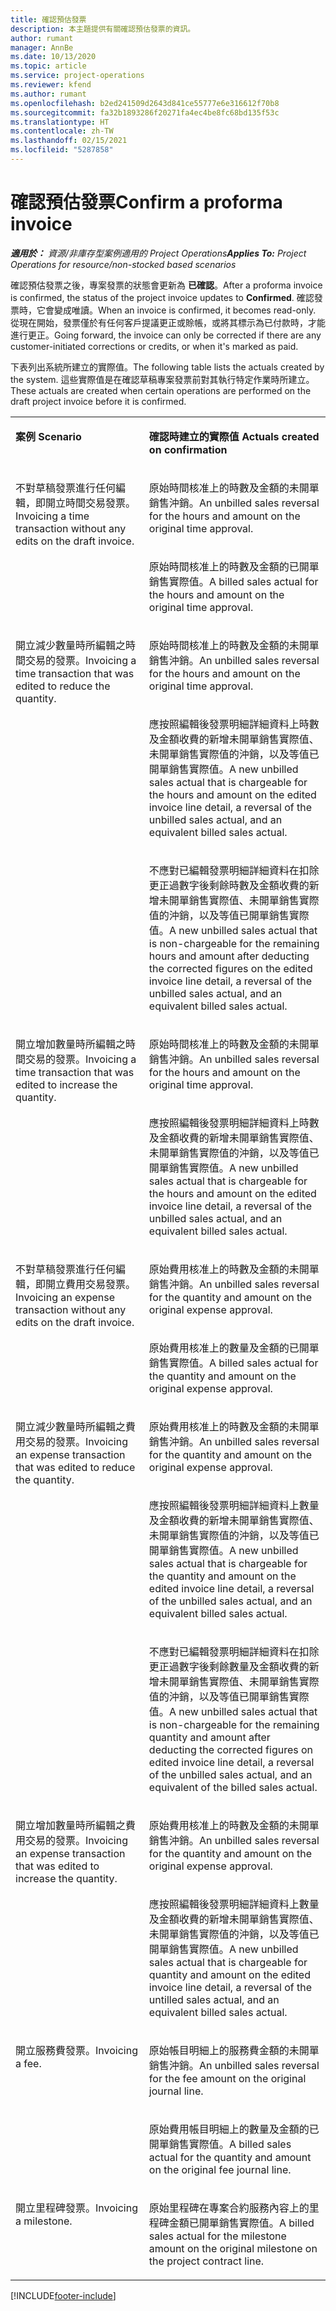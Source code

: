 ```yaml
---
title: 確認預估發票
description: 本主題提供有關確認預估發票的資訊。
author: rumant
manager: AnnBe
ms.date: 10/13/2020
ms.topic: article
ms.service: project-operations
ms.reviewer: kfend
ms.author: rumant
ms.openlocfilehash: b2ed241509d2643d841ce55777e6e316612f70b8
ms.sourcegitcommit: fa32b1893286f20271fa4ec4be8fc68bd135f53c
ms.translationtype: HT
ms.contentlocale: zh-TW
ms.lasthandoff: 02/15/2021
ms.locfileid: "5287858"
---
```

# <a name="confirm-a-proforma-invoice"></a><span data-ttu-id="cfc2f-103">確認預估發票</span><span class="sxs-lookup"><span data-stu-id="cfc2f-103">Confirm a proforma invoice</span></span>

<span data-ttu-id="cfc2f-104">_**適用於：** 資源/非庫存型案例適用的 Project Operations_</span><span class="sxs-lookup"><span data-stu-id="cfc2f-104">_**Applies To:** Project Operations for resource/non-stocked based scenarios_</span></span>

<span data-ttu-id="cfc2f-105">確認預估發票之後，專案發票的狀態會更新為 **已確認**。</span><span class="sxs-lookup"><span data-stu-id="cfc2f-105">After a proforma invoice is confirmed, the status of the project invoice updates to **Confirmed**.</span></span> <span data-ttu-id="cfc2f-106">確認發票時，它會變成唯讀。</span><span class="sxs-lookup"><span data-stu-id="cfc2f-106">When an invoice is confirmed, it becomes read-only.</span></span> <span data-ttu-id="cfc2f-107">從現在開始，發票僅於有任何客戶提議更正或賒帳，或將其標示為已付款時，才能進行更正。</span><span class="sxs-lookup"><span data-stu-id="cfc2f-107">Going forward, the invoice can only be corrected if there are any customer-initiated corrections or credits, or when it's marked as paid.</span></span>

<span data-ttu-id="cfc2f-108">下表列出系統所建立的實際值。</span><span class="sxs-lookup"><span data-stu-id="cfc2f-108">The following table lists the actuals created by the system.</span></span> <span data-ttu-id="cfc2f-109">這些實際值是在確認草稿專案發票前對其執行特定作業時所建立。</span><span class="sxs-lookup"><span data-stu-id="cfc2f-109">These actuals are created when certain operations are performed on the draft project invoice before it is confirmed.</span></span>

<table border="0" cellspacing="0" cellpadding="0">
    <tbody>
        <tr>
            <td width="416" valign="top">
                <p><span data-ttu-id="cfc2f-110">
                    <strong>案例</strong>
                </span><span class="sxs-lookup"><span data-stu-id="cfc2f-110">
                    <strong>Scenario</strong>
                </span></span></p>
            </td>
            <td width="608" valign="top">
                <p><span data-ttu-id="cfc2f-111">
                    <strong>確認時建立的實際值</strong>
                </span><span class="sxs-lookup"><span data-stu-id="cfc2f-111">
                    <strong>Actuals created on confirmation</strong>
                </span></span></p>
            </td>
        </tr>
        <tr>
            <td width="216" rowspan="2" valign="top">
                <p>
<span data-ttu-id="cfc2f-112">不對草稿發票進行任何編輯，即開立時間交易發票。</span><span class="sxs-lookup"><span data-stu-id="cfc2f-112">Invoicing a time transaction without any edits on the draft invoice.</span></span>
                </p>
            </td>
            <td width="408" valign="top">
                <p>
<span data-ttu-id="cfc2f-113">原始時間核准上的時數及金額的未開單銷售沖銷。</span><span class="sxs-lookup"><span data-stu-id="cfc2f-113">An unbilled sales reversal for the hours and amount on the original time approval.</span></span>
                </p>
            </td>
        </tr>
        <tr>
            <td width="408" valign="top">
                <p>
<span data-ttu-id="cfc2f-114">原始時間核准上的時數及金額的已開單銷售實際值。</span><span class="sxs-lookup"><span data-stu-id="cfc2f-114">A billed sales actual for the hours and amount on the original time approval.</span></span>
                </p>
            </td>
        </tr>
        <tr>
            <td width="216" rowspan="3" valign="top">
                <p>
<span data-ttu-id="cfc2f-115">開立減少數量時所編輯之時間交易的發票。</span><span class="sxs-lookup"><span data-stu-id="cfc2f-115">Invoicing a time transaction that was edited to reduce the quantity.</span></span>
                </p>
            </td>
            <td width="408" valign="top">
                <p>
<span data-ttu-id="cfc2f-116">原始時間核准上的時數及金額的未開單銷售沖銷。</span><span class="sxs-lookup"><span data-stu-id="cfc2f-116">An unbilled sales reversal for the hours and amount on the original time approval.</span></span>
                </p>
            </td>
        </tr>
        <tr>
            <td width="408" valign="top">
                <p>
<span data-ttu-id="cfc2f-117">應按照編輯後發票明細詳細資料上時數及金額收費的新增未開單銷售實際值、未開單銷售實際值的沖銷，以及等值已開單銷售實際值。</span><span class="sxs-lookup"><span data-stu-id="cfc2f-117">A new unbilled sales actual that is chargeable for the hours and amount on the edited invoice line detail, a reversal of the unbilled sales actual, and an equivalent billed sales actual.</span></span>
                </p>
            </td>
        </tr>
        <tr>
            <td width="408" valign="top">
                <p>
<span data-ttu-id="cfc2f-118">不應對已編輯發票明細詳細資料在扣除更正過數字後剩餘時數及金額收費的新增未開單銷售實際值、未開單銷售實際值的沖銷，以及等值已開單銷售實際值。</span><span class="sxs-lookup"><span data-stu-id="cfc2f-118">A new unbilled sales actual that is non-chargeable for the remaining hours and amount after deducting the corrected figures on the edited invoice line detail, a reversal of the unbilled sales actual, and an equivalent billed sales actual.</span></span>
                </p>
            </td>
        </tr>
        <tr>
            <td width="216" rowspan="2" valign="top">
                <p>
<span data-ttu-id="cfc2f-119">開立增加數量時所編輯之時間交易的發票。</span><span class="sxs-lookup"><span data-stu-id="cfc2f-119">Invoicing a time transaction that was edited to increase the quantity.</span></span>
                </p>
            </td>
            <td width="408" valign="top">
                <p>
<span data-ttu-id="cfc2f-120">原始時間核准上的時數及金額的未開單銷售沖銷。</span><span class="sxs-lookup"><span data-stu-id="cfc2f-120">An unbilled sales reversal for the hours and amount on the original time approval.</span></span>
                </p>
            </td>
        </tr>
        <tr>
            <td width="408" valign="top">
                <p>
<span data-ttu-id="cfc2f-121">應按照編輯後發票明細詳細資料上時數及金額收費的新增未開單銷售實際值、未開單銷售實際值的沖銷，以及等值已開單銷售實際值。</span><span class="sxs-lookup"><span data-stu-id="cfc2f-121">A new unbilled sales actual that is chargeable for the hours and amount on the edited invoice line detail, a reversal of the unbilled sales actual, and an equivalent billed sales actual.</span></span>
                </p>
            </td>
        </tr>
        <tr>
            <td width="216" rowspan="2" valign="top">
                <p>
<span data-ttu-id="cfc2f-122">不對草稿發票進行任何編輯，即開立費用交易發票。</span><span class="sxs-lookup"><span data-stu-id="cfc2f-122">Invoicing an expense transaction without any edits on the draft invoice.</span></span>
                </p>
            </td>
            <td width="408" valign="top">
                <p>
<span data-ttu-id="cfc2f-123">原始費用核准上的時數及金額的未開單銷售沖銷。</span><span class="sxs-lookup"><span data-stu-id="cfc2f-123">An unbilled sales reversal for the quantity and amount on the original expense approval.</span></span>
                </p>
            </td>
        </tr>
        <tr>
            <td width="408" valign="top">
                <p>
<span data-ttu-id="cfc2f-124">原始費用核准上的數量及金額的已開單銷售實際值。</span><span class="sxs-lookup"><span data-stu-id="cfc2f-124">A billed sales actual for the quantity and amount on the original expense approval.</span></span>
                </p>
            </td>
        </tr>
        <tr>
            <td width="216" rowspan="3" valign="top">
                <p>
<span data-ttu-id="cfc2f-125">開立減少數量時所編輯之費用交易的發票。</span><span class="sxs-lookup"><span data-stu-id="cfc2f-125">Invoicing an expense transaction that was edited to reduce the quantity.</span></span>
                </p>
            </td>
            <td width="408" valign="top">
                <p>
<span data-ttu-id="cfc2f-126">原始費用核准上的時數及金額的未開單銷售沖銷。</span><span class="sxs-lookup"><span data-stu-id="cfc2f-126">An unbilled sales reversal for the quantity and amount on the original expense approval.</span></span>
                </p>
            </td>
        </tr>
        <tr>
            <td width="408" valign="top">
                <p>
<span data-ttu-id="cfc2f-127">應按照編輯後發票明細詳細資料上數量及金額收費的新增未開單銷售實際值、未開單銷售實際值的沖銷，以及等值已開單銷售實際值。</span><span class="sxs-lookup"><span data-stu-id="cfc2f-127">A new unbilled sales actual that is chargeable for the quantity and amount on the edited invoice line detail, a reversal of the unbilled sales actual, and an equivalent billed sales actual.</span></span> 
                </p>
            </td>
        </tr>
        <tr>
            <td width="408" valign="top">
                <p>
<span data-ttu-id="cfc2f-128">不應對已編輯發票明細詳細資料在扣除更正過數字後剩餘數量及金額收費的新增未開單銷售實際值、未開單銷售實際值的沖銷，以及等值已開單銷售實際值。</span><span class="sxs-lookup"><span data-stu-id="cfc2f-128">A new unbilled sales actual that is non-chargeable for the remaining quantity and amount after deducting the corrected figures on edited invoice line detail, a reversal of the unbilled sales actual, and an equivalent of the billed sales actual.</span></span>
                </p>
            </td>
        </tr>
        <tr>
            <td width="216" rowspan="2" valign="top">
                <p>
<span data-ttu-id="cfc2f-129">開立增加數量時所編輯之費用交易的發票。</span><span class="sxs-lookup"><span data-stu-id="cfc2f-129">Invoicing an expense transaction that was edited to increase the quantity.</span></span>
                </p>
            </td>
            <td width="408" valign="top">
                <p>
<span data-ttu-id="cfc2f-130">原始費用核准上的時數及金額的未開單銷售沖銷。</span><span class="sxs-lookup"><span data-stu-id="cfc2f-130">An unbilled sales reversal for the quantity and amount on the original expense approval.</span></span>
                </p>
            </td>
        </tr>
        <tr>
            <td width="408" valign="top">
                <p>
<span data-ttu-id="cfc2f-131">應按照編輯後發票明細詳細資料上數量及金額收費的新增未開單銷售實際值、未開單銷售實際值的沖銷，以及等值已開單銷售實際值。</span><span class="sxs-lookup"><span data-stu-id="cfc2f-131">A new unbilled sales actual that is chargeable for quantity and amount on the edited invoice line detail, a reversal of the untilled sales actual, and an equivalent billed sales actual.</span></span>
                </p>
            </td>
        </tr>
        <tr>
            <td width="216" rowspan="2" valign="top">
                <p>
<span data-ttu-id="cfc2f-132">開立服務費發票。</span><span class="sxs-lookup"><span data-stu-id="cfc2f-132">Invoicing a fee.</span></span>
                </p>
            </td>
            <td width="408" valign="top">
                <p>
<span data-ttu-id="cfc2f-133">原始帳目明細上的服務費金額的未開單銷售沖銷。</span><span class="sxs-lookup"><span data-stu-id="cfc2f-133">An unbilled sales reversal for the fee amount on the original journal line.</span></span>
                </p>
            </td>
        </tr>
        <tr>
            <td width="408" valign="top">
                <p>
<span data-ttu-id="cfc2f-134">原始費用帳目明細上的數量及金額的已開單銷售實際值。</span><span class="sxs-lookup"><span data-stu-id="cfc2f-134">A billed sales actual for the quantity and amount on the original fee journal line.</span></span>
                </p>
            </td>
        </tr>
        <tr>
            <td width="216" valign="top">
                <p>
<span data-ttu-id="cfc2f-135">開立里程碑發票。</span><span class="sxs-lookup"><span data-stu-id="cfc2f-135">Invoicing a milestone.</span></span>
                </p>
            </td>
            <td width="408" valign="top">
                <p>
<span data-ttu-id="cfc2f-136">原始里程碑在專案合約服務內容上的里程碑金額已開單銷售實際值。</span><span class="sxs-lookup"><span data-stu-id="cfc2f-136">A billed sales actual for the milestone amount on the original milestone on the project contract line.</span></span>
                </p>
            </td>
        </tr>
    </tbody>
</table>


[!INCLUDE[footer-include](../includes/footer-banner.md)]
